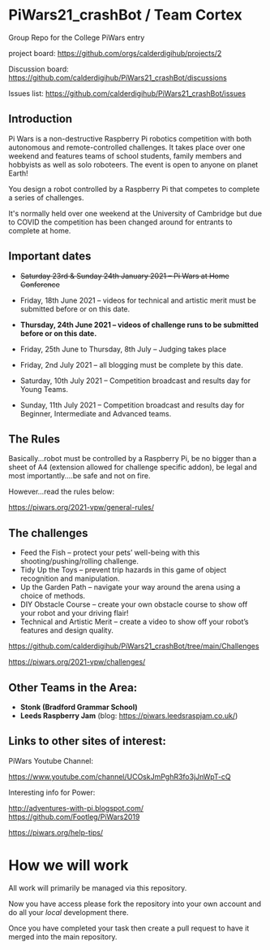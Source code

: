 
# PiWars21_crashBot / Team Cortex


Group Repo for the College PiWars entry

project board: https://github.com/orgs/calderdigihub/projects/2

Discussion board: https://github.com/calderdigihub/PiWars21_crashBot/discussions

Issues list: https://github.com/calderdigihub/PiWars21_crashBot/issues

## Introduction

Pi Wars is a non-destructive Raspberry Pi robotics competition with both autonomous and remote-controlled challenges. It takes place over one weekend and features teams of school students, family members and hobbyists as well as solo roboteers. The event is open to anyone on planet Earth!

You design a robot controlled by a Raspberry Pi that competes to complete a series of challenges.

It's normally held over one weekend at the University of Cambridge but due to COVID the competition has been changed around for entrants to complete at home.

## Important dates

* ~~Saturday 23rd & Sunday 24th January 2021 – Pi Wars at Home Conference~~

* Friday, 18th June 2021 – videos for technical and artistic merit must be submitted before or on this date.

* **Thursday, 24th June 2021 – videos of challenge runs to be submitted before or on this date.**

* Friday, 25th June to Thursday, 8th July – Judging takes place

* Friday, 2nd July 2021 – all blogging must be complete by this date.

* Saturday, 10th July 2021 – Competition broadcast and results day for Young Teams.

* Sunday, 11th July 2021 – Competition broadcast and results day for Beginner, Intermediate and Advanced teams.


## The Rules

Basically...robot must be controlled by a Raspberry Pi, be no bigger than a sheet of A4 (extension allowed for challenge specific addon), be legal and most importantly....be safe and not on fire.

However...read the rules below:

https://piwars.org/2021-vpw/general-rules/

## The challenges

* Feed the Fish – protect your pets’ well-being with this shooting/pushing/rolling challenge.
* Tidy Up the Toys – prevent trip hazards in this game of object recognition and manipulation.
* Up the Garden Path – navigate your way around the arena using a choice of methods.
* DIY Obstacle Course – create your own obstacle course to show off your robot and your driving flair!
* Technical and Artistic Merit – create a video to show off your robot’s features and design quality.

https://github.com/calderdigihub/PiWars21_crashBot/tree/main/Challenges

https://piwars.org/2021-vpw/challenges/

## Other Teams in the Area:

* **Stonk (Bradford Grammar School)**
* **Leeds Raspberry Jam** (blog: https://piwars.leedsraspjam.co.uk/)


## Links to other sites of interest:

PiWars Youtube Channel:

  https://www.youtube.com/channel/UCOskJmPghR3fo3jJnWpT-cQ

Interesting info for Power:

 http://adventures-with-pi.blogspot.com/
 https://github.com/Footleg/PiWars2019

https://piwars.org/help-tips/

# How we will work

All work will primarily be managed via this repository.

Now you have access please fork the repository into your own account and do all your *local* development there.

Once you have completed your task then create a pull request to have it merged into the main repository.
